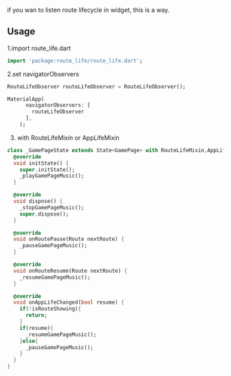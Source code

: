 
if you wan to listen route lifecycle in widget, this is a way.

## Usage

1.import route_life.dart

```dart
import 'package:route_life/route_life.dart';

```

2.set navigatorObservers

```dart
RouteLifeObserver routeLifeObserver = RouteLifeObserver();

MaterialApp(
      navigatorObservers: [
        routeLifeObserver
      ],
    );
```
3. with RouteLifeMixin or AppLifeMixin

```dart
class _GamePageState extends State<GamePage> with RouteLifeMixin,AppLifeMixin{
  @override
  void initState() {
    super.initState();
    _playGamePageMusic();
  }

  @override
  void dispose() {
    _stopGamePageMusic();
    super.dispose();
  }

  @override
  void onRoutePause(Route nextRoute) {
    _pauseGamePageMusic();
  }

  @override
  void onRouteResume(Route nextRoute) {
    _resumeGamePageMusic();
  }

  @override
  void onAppLifeChanged(bool resume) {
    if(!isRouteShowing){
      return;
    }
    if(resume){
      _resumeGamePageMusic();
    }else{
      _pauseGamePageMusic();
    }
  }
}
```
